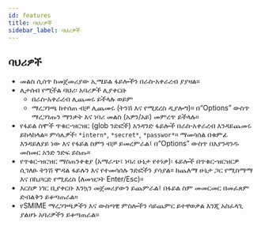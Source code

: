 ```yaml
---
id: features
title: ባህሪዎች
sidebar_label: ባህሪዎች
---
```


## ባህሪዎች

- መልስ ሲሰጥ ከመጀመሪያው ኢሜይል ፋይሎችን በራስ‑አቀራረብ ያያዛል።
- ሊታሰብ የሚችል ባህሪ፡ አባሪዎች ሊያቀርቡ
  - በራስ‑አቀራረብ ሊጨመሩ ይችላሉ ወይም
  - ማረጋገጫ ከተሰጠ ብቻ ሊጨመሩ (ትንሽ እና የሚደረስ ዲያሎግ)። በ“Options” ውስጥ ማረጋገጡን ማንቃት እና ነባሪ መልስ (አዎን/አይ) መምረጥ ይችላሉ።
- የፋይል ስሞች ጥቁር‑ዝርዝር (glob ንድፎች) አንዳንድ ፋይሎች በራስ‑አቀራረብ እንዳይጨመሩ ይከላከላል። ምሳሌዎች፡ `*intern*`, `*secret*`, `*passwor*`።
  ማመሳሰል በቁምፊ እንዳይለያይ ነው እና የፋይል ስምን ብቻ ይመረምራል፤ በ“Options” ውስጥ በእያንዳንዱ መስመር አንድ ንድፍ ይስጡ።
- የጥቁር‑ዝርዝር ማስጠንቀቂያ (አማራጭ፣ ነባሪ ሁኔታ የተነቃ)፡ ፋይሎች በጥቁር‑ዝርዝርዎ ሲገለፁ ትንሽ ሞዳል ፋይሉን እና የተመሳሰሉ ንድፎችን ያሳያል። ከጨለማ ሁኔታ ጋር የሚስማማ እና በኪቦርድ የሚደረስ (ለመዝጋት Enter/Esc)።
- እርስዎ ነገር ቢያቀርቡ እንኳን መጀመሪያውን ይጨምራል፤ በፋይል ስም መመርመር በመፈጸም ድብልቅን ይቆጣጠራል።
- የSMIME ማረጋገጫዎችን እና ውስጣዊ ምስሎችን ሳይጨምር ይተዋወቃል እንጂ አስፈላጊ ያልሆኑ አባሪዎችን ይቆጣጠራል።
